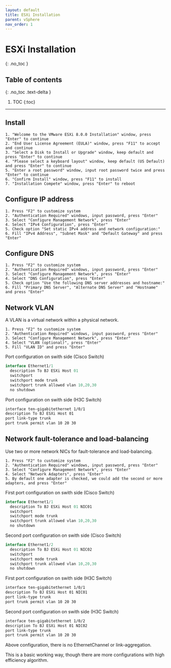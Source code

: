 ```yaml
---
layout: default
title: ESXi Installation
parent: vSphere
nav_order: 1
---
```


# ESXi Installation
{: .no_toc }

## Table of contents
{: .no_toc .text-delta }

1. TOC
{:toc}

---

## Install

```shell
1. "Welcome to the VMware ESXi 8.0.0 Installation" window, press "Enter" to continue
2. "End User License Agreement (EULA)" window, press "F11" to accept and continue
3. "Select a Disk to Install or Upgrade" window, keep default and press "Enter" to continue
4. "Please select a keyboard layout" window, keep default (US Default) and press "Enter" to continue
5. "Enter a root password" window, input root password twice and press "Enter" to continue
6. "Confirm Install" window, press "F11" to install
7. "Installation Compete" window, press "Enter" to reboot
```

## Configure IP address
```shell
1. Press "F2" to customize system
2. "Authentication Required" windows, input password, press "Enter"
3. Select "Configure Management Network", press "Enter"
4. Select "IPv4 Configuration", press "Enter"
5. Check option "Set static IPv4 address and network configuration:"
6. Fill "IPv4 Address", "Subnet Mask" and "Default Gateway" and press "Enter"
```

## Configure DNS
```shell
1. Press "F2" to customize system
2. "Authentication Required" windows, input password, press "Enter"
3. Select "Configure Management Network", press "Enter"
4. Select "DNS Configuration", press "Enter"
5. Check option "Use the following DNS server addresses and hostname:"
6. Fill "Primary DNS Server", "Alternate DNS Server" and "Hostname" and press "Enter"
```

## Network VLAN

A VLAN is a virtual network within a physical network.

```shell
1. Press "F2" to customize system
2. "Authentication Required" windows, input password, press "Enter"
3. Select "Configure Management Network", press "Enter"
4. Select "VLAN (optional)", press "Enter"
5. Fill "VLAN ID" and press "Enter"
```

Port configuration on swith side (Cisco Switch)
```js
interface Ethernet1/1
  description To BJ ESXi Host 01
  switchport
  switchport mode trunk
  switchport trunk allowed vlan 10,20,30
  no shutdown
```

Port configuration on swith side (H3C Switch)
```css
interface ten-gigabitethernet 1/0/1
description To BJ ESXi Host 01
port link-type trunk
port trunk permit vlan 10 20 30
```

## Network fault-tolerance and load-balancing

Use two or more network NICs for fault-tolerance and load-balancing.

```shell
1. Press "F2" to customize system
2. "Authentication Required" windows, input password, press "Enter"
3. Select "Configure Management Network", press "Enter"
4. Select "Network Adapters", press "Enter"
5. By default one adapter is checked, we could add the second or more adapters, and press "Enter"
```

First port configuration on swith side (Cisco Switch)
```js
interface Ethernet1/1
  description To BJ ESXi Host 01 NIC01
  switchport
  switchport mode trunk
  switchport trunk allowed vlan 10,20,30
  no shutdown
```

Second port configuration on swith side (Cisco Switch)
```js
interface Ethernet1/2
  description To BJ ESXi Host 01 NIC02
  switchport
  switchport mode trunk
  switchport trunk allowed vlan 10,20,30
  no shutdown
```

First port configuration on swith side (H3C Switch)
```css
interface ten-gigabitethernet 1/0/1
description To BJ ESXi Host 01 NIC01
port link-type trunk
port trunk permit vlan 10 20 30
```

Second port configuration on swith side (H3C Switch)
```css
interface ten-gigabitethernet 1/0/2
description To BJ ESXi Host 01 NIC02
port link-type trunk
port trunk permit vlan 10 20 30
```

Above configuration, there is no EthernetChannel or link-aggregation.

This is a basic working way, though there are more configurations with high efficiency algorithm.